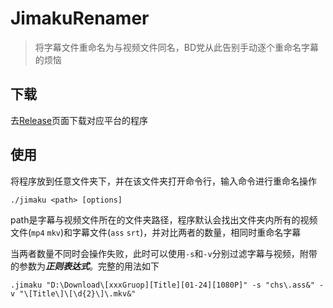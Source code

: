 # JimakuRenamer
> 将字幕文件重命名为与视频文件同名，BD党从此告别手动逐个重命名字幕的烦恼

## 下载
去[Release](https://github.com/aniki-16x16/JimakuRenamer/releases)页面下载对应平台的程序

## 使用
将程序放到任意文件夹下，并在该文件夹打开命令行，输入命令进行重命名操作
```
./jimaku <path> [options]
```
path是字幕与视频文件所在的文件夹路径，程序默认会找出文件夹内所有的视频文件(`mp4` `mkv`)和字幕文件(`ass` `srt`)，并对比两者的数量，相同时重命名字幕

当两者数量不同时会操作失败，此时可以使用`-s`和`-v`分别过滤字幕与视频，附带的参数为***正则表达式***。完整的用法如下
```
.jimaku "D:\Download\[xxxGruop][Title][01-24][1080P]" -s "chs\.ass&" -v "\[Title\]\[\d{2}\]\.mkv&"
```
